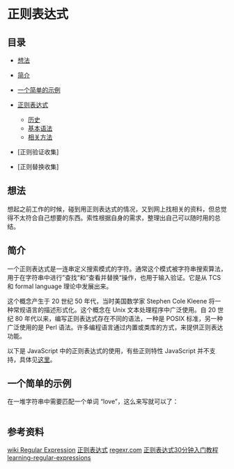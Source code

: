 # 正则表达式
## <a name="index"></a> 目录
- [想法](#think)
- [简介](#intro)
- [一个简单的示例](#example)
- [正则表达式](#style)
  - [历史](#link)
  - [基本语法](#index-jump)
  - [相关方法](#align-right)
- [正则验证收集]


- [正则替换收集]

## <a name="think"></a> 想法
想起之前工作的时候，碰到用正则表达式的情况，又到网上找相关的资料，但总觉得不太符合自己想要的东西。索性根据自身的需求，整理出自己可以随时用的总结。

## <a name="intro"></a> 简介
一个正则表达式是一连串定义搜索模式的字符。通常这个模式被字符串搜索算法，用于在字符串中进行”查找“和”查看并替换“操作，也用于输入验证。它是从 TCS 和 formal language 理论中发展出来。

这个概念产生于 20 世纪 50 年代，当时美国数学家 Stephen Cole Kleene 将一种常规语言的描述形式化。这个概念在 Unix 文本处理程序中广泛使用。自 20 世纪 80 年代以来，编写正则表达式存在不同的语法，一种是 POSIX 标准，另一种广泛使用的是 Perl 语法。许多编程语言通过内置或类库的方式，来提供正则表达功能。

以下是 JavaScript 中的正则表达式的使用，有些正则特性 JavaScript 并不支持，具体见[这里][url-javascript-not-support]。

## <a name="example"></a> 一个简单的示例
在一堆字符串中需要匹配一个单词 “love”，这么来写就可以了：
```javascript

```


## 参考资料
[wiki Regular Expression](https://en.wikipedia.org/wiki/Regular_expression)
[正则表达式](http://www.runoob.com/regexp/regexp-tutorial.html)
[regexr.com](https://regexr.com/)
[正则表达式30分钟入门教程](http://deerchao.net/tutorials/regex/regex.htm)
[learning-regular-expressions](https://stackoverflow.com/questions/4736/learning-regular-expressions)


[url-javascript-not-support]:https://www.regular-expressions.info/javascript.html